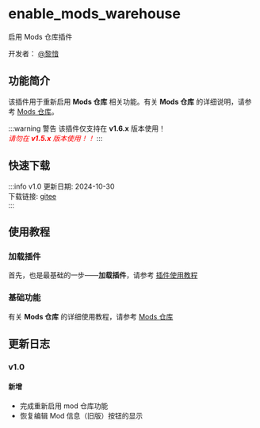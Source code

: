 # enable_mods_warehouse
启用 Mods 仓库插件

开发者： [@黎愔](/contribution)

## 功能简介

该插件用于重新启用 **Mods 仓库** 相关功能。有关 **Mods 仓库** 的详细说明，请参考 [Mods 仓库](/help/tutorial-mods-warehouse)。

:::warning 警告
该插件仅支持在 **v1.6.x** 版本使用！<br/>
<i style="color: red">请勿在 <b>v1.5.x</b> 版本使用！！</i>
:::

## 快速下载
:::info v1.0
更新日期:  2024-10-30<br/>
下载链接: [gitee](https://gitee.com/ticca/d3dx-skin-manage/releases/download/plugins/enable_mods_warehouse.zip) <br/>
:::

## 使用教程

### 加载插件
首先，也是最基础的一步——**加载插件**，请参考 [插件使用教程](/help/tutorial-plugins)

### 基础功能
有关 **Mods 仓库** 的详细使用教程，请参考 [Mods 仓库](/help/tutorial-mods-warehouse)

<!-- ## 视频教程链接

[基础功能教程]() 

视频教程由 [@黎愔](/contribution) 录制和提供。 -->

## 更新日志

### v1.0
#### 新增
- 完成重新启用 mod 仓库功能
- 恢复编辑 Mod 信息（旧版）按钮的显示